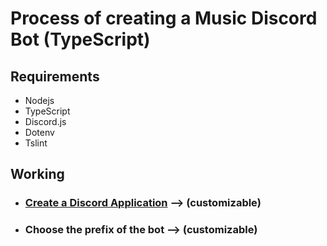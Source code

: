 # Process of creating a Music Discord Bot (TypeScript)

## Requirements
- Nodejs
- TypeScript
- Discord.js
- Dotenv
- Tslint

## Working
- ### [Create a Discord Application](https://discordpy.readthedocs.io/en/latest/discord.html) ⟶ (customizable)
- ### Choose the prefix of the bot ⟶ (customizable)